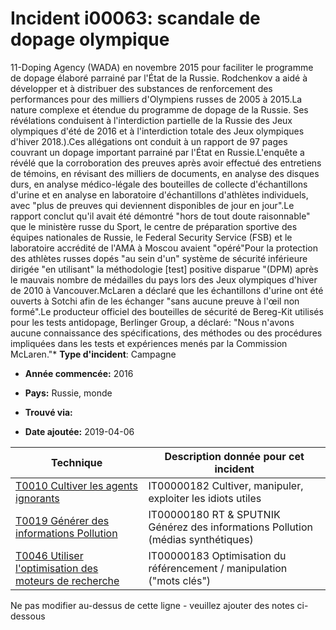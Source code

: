 # Incident i00063: scandale de dopage olympique

11-Doping Agency (WADA) en novembre 2015 pour faciliter le programme de dopage élaboré parrainé par l'État de la Russie. Rodchenkov a aidé à développer et à distribuer des substances de renforcement des performances pour des milliers d'Olympiens russes de 2005 à 2015.La nature complexe et étendue du programme de dopage de la Russie. Ses révélations conduisent à l'interdiction partielle de la Russie des Jeux olympiques d'été de 2016 et à l'interdiction totale des Jeux olympiques d'hiver 2018.).Ces allégations ont conduit à un rapport de 97 pages couvrant un dopage important parrainé par l'État en Russie.L'enquête a révélé que la corroboration des preuves après avoir effectué des entretiens de témoins, en révisant des milliers de documents, en analyse des disques durs, en analyse médico-légale des bouteilles de collecte d'échantillons d'urine et en analyse en laboratoire d'échantillons d'athlètes individuels, avec "plus de preuves qui deviennent disponibles de jour en jour".Le rapport conclut qu'il avait été démontré "hors de tout doute raisonnable" que le ministère russe du Sport, le centre de préparation sportive des équipes nationales de Russie, le Federal Security Service (FSB) et le laboratoire accrédité de l'AMA à Moscou avaient "opéré"Pour la protection des athlètes russes dopés "au sein d'un" système de sécurité inférieure dirigée "en utilisant" la méthodologie [test] positive disparue "(DPM) après le mauvais nombre de médailles du pays lors des Jeux olympiques d'hiver de 2010 à Vancouver.McLaren a déclaré que les échantillons d'urine ont été ouverts à Sotchi afin de les échanger "sans aucune preuve à l'œil non formé".Le producteur officiel des bouteilles de sécurité de Bereg-Kit utilisés pour les tests antidopage, Berlinger Group, a déclaré: "Nous n'avons aucune connaissance des spécifications, des méthodes ou des procédures impliquées dans les tests et expériences menés par la Commission McLaren."* **Type d'incident**: Campagne

* **Année commencée:** 2016

* **Pays:** Russie, monde

* **Trouvé via:**

* **Date ajoutée:** 2019-04-06
 

|Technique |Description donnée pour cet incident |
|--------- |------------------------- |
|[T0010 Cultiver les agents ignorants](../../generated_pages/techniques/T0010.md) |IT00000182 Cultiver, manipuler, exploiter les idiots utiles |
|[T0019 Générer des informations Pollution](../../generated_pages/techniques/T0019.md) |IT00000180 RT & SPUTNIK Générez des informations Pollution (médias synthétiques) |
|[T0046 Utiliser l'optimisation des moteurs de recherche](../../generated_pages/techniques/T0046.md) |IT00000183 Optimisation du référencement / manipulation ("mots clés") |


Ne pas modifier au-dessus de cette ligne - veuillez ajouter des notes ci-dessous